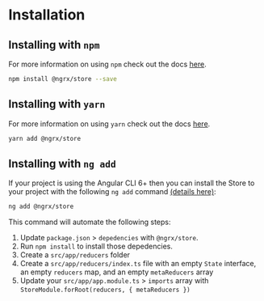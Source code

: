 # Installation

## Installing with `npm`

For more information on using `npm` check out the docs <a href="https://docs.npmjs.com/cli/install" target="_blank">here</a>.

```sh
npm install @ngrx/store --save
```

## Installing with `yarn`

For more information on using `yarn` check out the docs <a href="https://yarnpkg.com/docs/usage" target="_blank">here</a>.

```sh
yarn add @ngrx/store
```

## Installing with `ng add`

If your project is using the Angular CLI 6+ then you can install the Store to your project with the following `ng add` command <a href="https://angular.io/cli/add" target="_blank">(details here)</a>:

```sh
ng add @ngrx/store
```

This command will automate the following steps:

1. Update `package.json` > `depedencies` with `@ngrx/store`.
2. Run `npm install` to install those depedencies. 
3. Create a `src/app/reducers` folder
4. Create a `src/app/reducers/index.ts` file with an empty `State` interface, an empty `reducers` map, and an empty `metaReducers` array
5. Update your `src/app/app.module.ts` > `imports` array with `StoreModule.forRoot(reducers, { metaReducers })`

